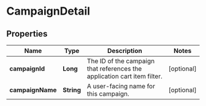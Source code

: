 

# CampaignDetail

## Properties

Name | Type | Description | Notes
------------ | ------------- | ------------- | -------------
**campaignId** | **Long** | The ID of the campaign that references the application cart item filter. |  [optional]
**campaignName** | **String** | A user-facing name for this campaign. |  [optional]



